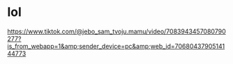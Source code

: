 # lol
https://www.tiktok.com/@jebo_sam_tvoju.mamu/video/7083943457080790277?is_from_webapp=1&amp;sender_device=pc&amp;web_id=7068043790514144773
